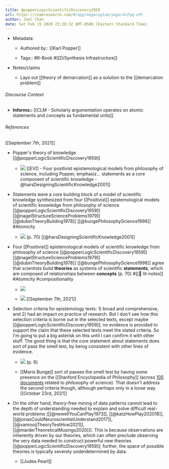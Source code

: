 ```yaml
---
title: @popperLogicScientificDiscovery1959
url: https://roamresearch.com/#/app/megacoglab/page/4cFqq-o9Y
author: Joel Chan
date: Sat Feb 15 2020 23:20:32 GMT-0500 (Eastern Standard Time)
---
```


- Metadata:

    - Authored by:: [[Karl Popper]]

    - Tags:: #R-Book #[[D/Synthesis Infrastructure]]
- Notes/claims

    - Lays out [[theory of demarcation]] as a solution to the [[demarcation problem]]

###### Discourse Context

- **Informs::** [[CLM - Scholarly argumentation operates on atomic statements and concepts as fundamental units]]

###### References

[[September 7th, 2021]]

- Popper's theory of knowledge [[@popperLogicScientificDiscovery1959]]

    - ![](https://firebasestorage.googleapis.com/v0/b/firescript-577a2.appspot.com/o/imgs%2Fapp%2Fmegacoglab%2Fr0d9jKsTri?alt=media&token=22a21966-d835-4312-a3d0-ce053446cdf2)
[[EVD - Four positivist epistemological models from philosophy of science, including Popper, emphasiz... statements as a core component of scientific knowledge - @harsDesigningScientificKnowledge2001]]

- Statements were a core building block of a model of scientific knowledge synthesized from four [[Positivist]] epistemological models of scientific knowledge from philosophy of science [[@popperLogicScientificDiscovery1959]] [[@nagelStructureScienceProblems1979]] [[@dubinTheoryBuilding1978]] [[@bungePhilosophyScience1998]]   #Atomicity

    - ![](https://firebasestorage.googleapis.com/v0/b/firescript-577a2.appspot.com/o/imgs%2Fapp%2Fmegacoglab%2FBKdsNedWQB?alt=media&token=8d75e1d8-bd58-439f-a232-a25ebf651691) (p. 70)
[[@harsDesigningScientificKnowledge2001]]

- Four [[Positivist]] epistemological models of scientific knowledge from philosophy of science [[@popperLogicScientificDiscovery1959]] [[@nagelStructureScienceProblems1979]] [[@dubinTheoryBuilding1978]] [[@bungePhilosophyScience1998]] agree that scientists build __theories__ as systems of scientific __statements__, which are composed of relationships between __concepts__ (p. 70) #[[📝 lit-notes]] #Atomicity #compositionality

    - ![](https://firebasestorage.googleapis.com/v0/b/firescript-577a2.appspot.com/o/imgs%2Fapp%2Fmegacoglab%2FiQqwB1-Ial?alt=media&token=9a46a986-ca6d-4ba8-85f8-f86aab6bf660)

    - ![](https://firebasestorage.googleapis.com/v0/b/firescript-577a2.appspot.com/o/imgs%2Fapp%2Fmegacoglab%2FME-fGcQ9mR?alt=media&token=5881b8ea-a80e-4c5d-a7b0-4099ceafff13)
[[September 7th, 2021]]

- Selection criteria for epistemology texts: 1) broad and comprehensive, and 2) had an impact on practice of research. But I don't see how this selection criteria is borne out in the selected texts, except maybe [[@popperLogicScientificDiscovery1959]]; no evidence is provided to support the claim that these selected texts meet the stated criteria. So I'm going to put a big asterisk on this until I can confirm it with other stuff. The good thing is that the core statement about statements does sort of pass the smell test, by being consistent with other lines of evidence.

    - ![](https://firebasestorage.googleapis.com/v0/b/firescript-577a2.appspot.com/o/imgs%2Fapp%2Fmegacoglab%2FZ6tXTSw7AN.png?alt=media&token=645aab1f-0b60-4abb-8226-81d063456ae8) (p. 6)

    - [[Mario Bunge]] sort of passes the smell test by having some presence on the [[Stanford Encyclopedia of Philosophy]] (across [105 documents](https://plato.stanford.edu/search/searcher.py?query=mario+bunge) related to philosophy of science). That doesn't address the second criteria though, although perhaps only in a loose way.
[[October 23rd, 2021]]

- On the other hand, theory-free mining of data patterns cannot lead to the depth of understanding needed to explain and solve difficult real-world problems ([[@newellYouCanPlay1973]], [[@katzHowPlay202018]], [[@jonasCouldNeuroscientistUnderstand2017]], [[@vanrooijTheoryTestHow2021]], [[@marderTheoreticalMusings2020]]). This is because observations are inherently driven by our theories, which can often preclude observing the very data needed to construct powerful new theories [[@popperLogicScientificDiscovery1959]]; further, the space of possible theories is typically severely underdetermined by data.

    - [[Judea Pearl]]
